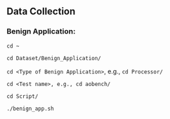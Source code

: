 ## Data Collection
### Benign Application:
`cd ~`

`cd Dataset/Benign_Application/`

`cd <Type of Benign Application>`, e.g., `cd Processor/`

`cd <Test name>, e.g., cd aobench/`

`cd Script/`

`./benign_app.sh`
